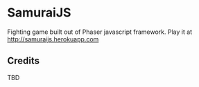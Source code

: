 SamuraiJS
==============

Fighting game built out of Phaser javascript framework. Play it at http://samuraijs.herokuapp.com
 
Credits
---------
TBD

